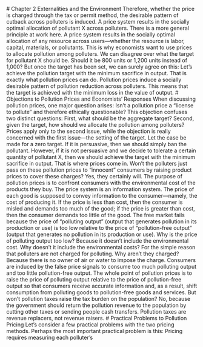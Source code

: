 \# Chapter 2 Externalities and the Environment Therefore, whether the price is charged through the tax or permit method, the desirable pattern of cutback across polluters is induced. A price system results in the socially optimal allocation of pollutant X across polluters. There is a more general principle at work here. A price system results in the socially optimal allocation of any resource across users—whether the resource is labor, capital, materials, or pollutants. This is why economists want to use prices to allocate pollution among polluters. We can disagree over what the target for pollutant X should be. Should it be 800 units or 1,200 units instead of 1,000? But once the target has been set, we can surely agree on this: Let’s achieve the pollution target with the minimum sacrifice in output. That is exactly what pollution prices can do. Pollution prices induce a socially desirable pattern of pollution reduction across polluters. This means that the target is achieved with the minimum loss in the value of output. # Objections to Pollution Prices and Economists’ Responses When discussing pollution prices, one major question arises: Isn’t a pollution price a “license to pollute” and therefore ethically questionable? This objection confuses two distinct questions: First, what should be the aggregate target? Second, given the target, how should we allocate the pollution among polluters? Prices apply only to the second issue, while the objection is really concerned with the first issue—the setting of the target. Let the case be made for a zero target. If it is persuasive, then we should simply ban the pollutant. However, if it is not persuasive and we decide to tolerate a certain quantity of pollutant X, then we should achieve the target with the minimum sacrifice in output. That is where prices come in. Won’t the polluters just pass on these pollution prices to “innocent” consumers by raising product prices to cover these charges? Yes, they certainly will. The purpose of pollution prices is to confront consumers with the environmental cost of the products they buy. The price system is an information system. The price of each good is supposed to convey information to the consumer—namely, the cost of producing it. If the price is less than cost, then the consumer is misled and demands too much of the good; if the price is greater than cost, then the consumer demands too little of the good. The free market fails because the price of “polluting output” (output that generates pollution in its production or use) is too low relative to the price of “pollution-free output” (output that generates no pollution in its production or use). Why is the price of polluting output too low? Because it doesn’t include the environmental cost. Why doesn’t it include the environmental costs? For the simple reason that polluters are not charged for polluting. Why aren’t they charged? Because there is no owner of air or water to impose the charge. Consumers are induced by the false price signals to consume too much polluting output and too little pollution-free output. The whole point of pollution prices is to raise the price of polluting output relative to the price of pollution-free output so that consumers receive accurate information and, as a result, shift consumption from polluting goods to pollution-free goods and services. But won’t pollution taxes raise the tax burden on the population? No, because the government should return the pollution revenue to the population by cutting other taxes or sending people cash transfers. Pollution taxes are revenue replacers, not revenue raisers. # Practical Problems to Pollution Pricing Let’s consider a few practical problems with the two pricing methods. Perhaps the most important practical problem is this: Pricing requires measuring each polluter’s